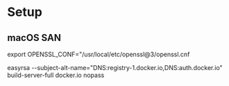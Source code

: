 # Setup

## macOS SAN

export OPENSSL_CONF="/usr/local/etc/openssl@3/openssl.cnf

easyrsa --subject-alt-name="DNS:registry-1.docker.io,DNS:auth.docker.io" build-server-full docker.io nopass
